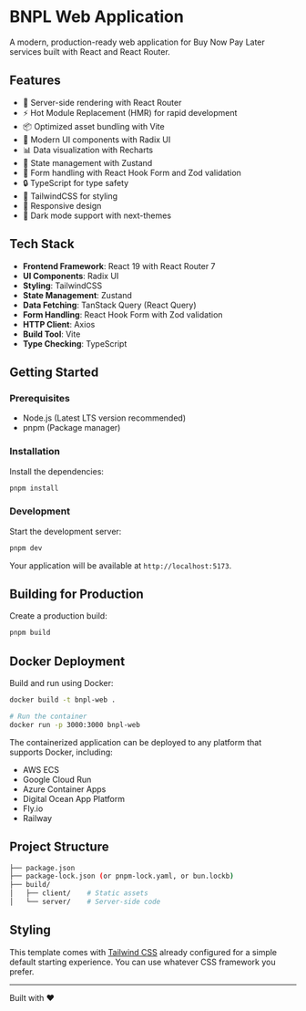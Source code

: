# BNPL Web Application

A modern, production-ready web application for Buy Now Pay Later services built with React and React Router.

## Features

- 🚀 Server-side rendering with React Router
- ⚡️ Hot Module Replacement (HMR) for rapid development
- 📦 Optimized asset bundling with Vite
- 🎨 Modern UI components with Radix UI
- 📊 Data visualization with Recharts
- 🔄 State management with Zustand
- 📝 Form handling with React Hook Form and Zod validation
- 🔒 TypeScript for type safety
- 🎨 TailwindCSS for styling
- 📱 Responsive design
- 🌙 Dark mode support with next-themes

## Tech Stack

- **Frontend Framework**: React 19 with React Router 7
- **UI Components**: Radix UI
- **Styling**: TailwindCSS
- **State Management**: Zustand
- **Data Fetching**: TanStack Query (React Query)
- **Form Handling**: React Hook Form with Zod validation
- **HTTP Client**: Axios
- **Build Tool**: Vite
- **Type Checking**: TypeScript

## Getting Started

### Prerequisites

- Node.js (Latest LTS version recommended)
- pnpm (Package manager)

### Installation

Install the dependencies:

```bash
pnpm install
```

### Development

Start the development server:

```bash
pnpm dev
```

Your application will be available at `http://localhost:5173`.

## Building for Production

Create a production build:

```bash
pnpm build
```

## Docker Deployment

Build and run using Docker:

```bash
docker build -t bnpl-web .

# Run the container
docker run -p 3000:3000 bnpl-web
```

The containerized application can be deployed to any platform that supports Docker, including:

- AWS ECS
- Google Cloud Run
- Azure Container Apps
- Digital Ocean App Platform
- Fly.io
- Railway

## Project Structure

```sh
├── package.json
├── package-lock.json (or pnpm-lock.yaml, or bun.lockb)
├── build/
│   ├── client/    # Static assets
│   └── server/    # Server-side code
```

## Styling

This template comes with [Tailwind CSS](https://tailwindcss.com/) already configured for a simple default starting experience. You can use whatever CSS framework you prefer.

---

Built with ❤️
